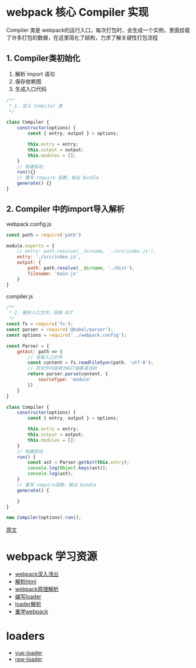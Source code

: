 # webpack 核心 Compiler 实现


Compiler 类是 webpack的运行入口，每次打包时，会生成一个实例，里面挂载了许多打包的数据，在这里简化了结构，力求了解关键性打包流程

## 1. Compiler类初始化

1. 解析 import 语句
2. 保存依赖图
3. 生成入口代码

```js
/**
 * 1. 定义 Compiler 类
 */

class Compiler {
    constructor(options) {
        const { entry, output } = options;

        this.entry = entry;
        this.output = output;
        this.modules = [];
    }
    // 构建启动
    run(){}
    // 重写 require 函数，输出 Bundle
    generate() {}
}
```

## 2. Compiler 中的import导入解析

webpack.config.js

```js
const path = require('path')

module.exports = {
    // entry: path.resolve(__dirname, './src/index.js'),
    entry: './src/index.js',
    output: {
        path: path.resolve(__dirname, './dist'),
        filename: 'main.js'
    }
}
```


compiler.js

```js
/**
 * 2. 解析入口文件，获取 AST
 */
const fs = require('fs');
const parser = require('@babel/parser');
const options = require('../webpack.config');

const Parser = {
    getAst: path => {
        // 读取入口文件
        const content = fs.readFileSync(path, 'utf-8');
        // 将文件内容转为AST抽象语法树
        return parser.parse(content, {
            sourceType: 'module'
        })
    }
}

class Compiler {
    constructor(options) {
        const { entry, output } = options;

        this.entry = entry;
        this.output = output;
        this.modules = [];
    }
    // 构建启动
    run() {
        const ast = Parser.getAst(this.entry);
        console.log(Object.keys(ast));
        console.log(ast);
    }
    // 重写 require函数，输出 bundle
    generate() {

    }
}

new Compiler(options).run();
```

[原文](https://xinchou16.github.io/webpack/01-compiler.html)

# webpack 学习资源

- [webpack深入浅出](https://webpack.wuhaolin.cn/)
- [解析html](https://github.com/inikulin/parse5/tree/master/packages/parse5)
- [webpack原理解析](https://www.youtube.com/playlist?list=PL5d0qARooeQhgUt06niPUQR3-smIdpSAJ)
- [编写loader](https://zhuanlan.zhihu.com/p/375626250)
- [loader解析](https://zhuanlan.zhihu.com/p/360421184)
- [重学webpack](https://blog.51cto.com/u_14115828/3733978)

# loaders

- [vue-loader](https://github.com/vuejs/vue-loader/blob/0.7.0/lib/parser.js)
- [raw-loader](https://github.com/webpack-contrib/raw-loader/blob/master/src/index.js)
